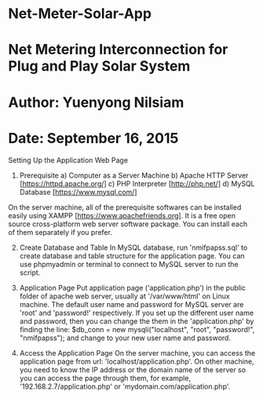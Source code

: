 # Net-Meter-Solar-App
# Net Metering Interconnection for Plug and Play Solar System
# Author: Yuenyong Nilsiam
# Date: September 16, 2015

Setting Up the Application Web Page
1. Prerequisite
 a) Computer as a Server Machine
 b) Apache HTTP Server [https://httpd.apache.org/]
 c) PHP Interpreter [http://php.net/]
 d) MySQL Database [https://www.mysql.com/]

On the server machine, all of the prerequisite softwares can be installed easily using XAMPP [https://www.apachefriends.org]. It is a free open source cross-platform web server software package. You can install each of them separately if you prefer.

2. Create Database and Table
In MySQL database, run 'nmifpapss.sql' to create database and table structure for the application page. You can use phpmyadmin or terminal to connect to MySQL server to run the script.

3. Application Page
Put application page ('application.php') in the public folder of apache web server, usually at '/var/www/html' on Linux machine. The default user name and password for MySQL server are 'root' and 'password!' respectively. If you set up the different user name and password, then you can change the them in the 'application.php' by finding the line: 
$db_conn = new mysqli("localhost", "root", "password!", "nmifpapss");
and change to your new user name and password.

4. Access the Application Page
On the server machine, you can access the application page from url: 'localhost/application.php'. On other machine, you need to know the IP address or the domain name of the server so you can access the page through them, for example, '192.168.2.7/application.php' or 'mydomain.com/application.php'.
